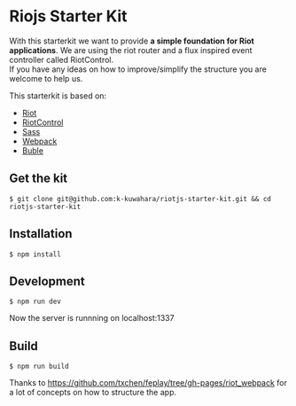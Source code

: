 # Riojs Starter Kit

With this starterkit we want to provide **a simple foundation for Riot applications**. We are using the riot router and a flux inspired event controller called RiotControl.<br />
If you have any ideas on how to improve/simplify the structure you are welcome to help us.

This starterkit is based on:

* [Riot](https://muut.com/riotjs/)
* [RiotControl](https://github.com/jimsparkman/RiotControl/)
* [Sass](http://sass-lang.com/)
* [Webpack](http://webpack.github.io/)
* [Buble](https://gitlab.com/Rich-Harris/buble)

## Get the kit

```
$ git clone git@github.com:k-kuwahara/riotjs-starter-kit.git && cd riotjs-starter-kit
```

## Installation

```
$ npm install
```

## Development

```
$ npm run dev
```

Now the server is runnning on localhost:1337


## Build

```
$ npm run build
```


Thanks to https://github.com/txchen/feplay/tree/gh-pages/riot_webpack for a lot of concepts on how to structure the app.
